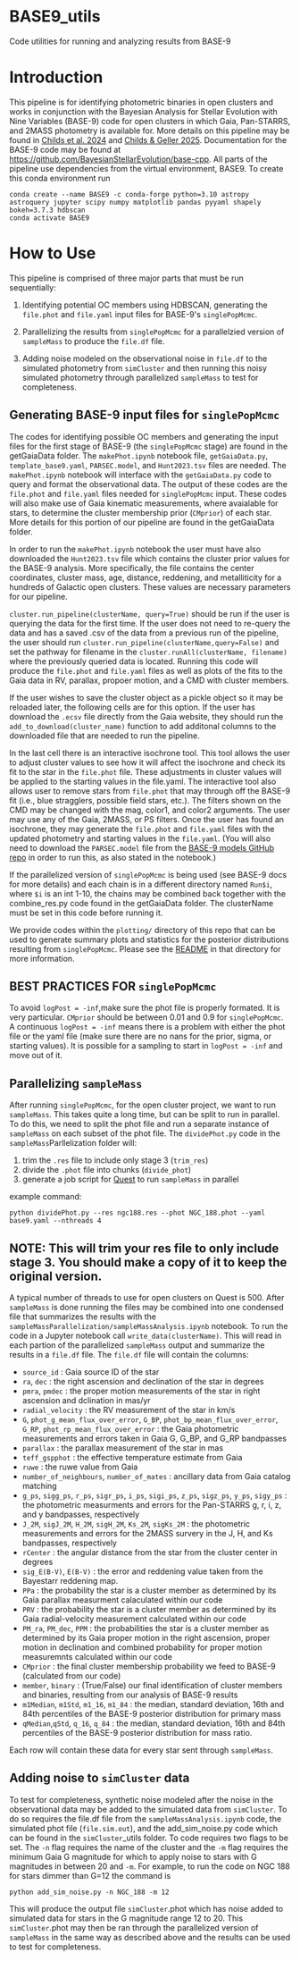 # BASE9_utils
Code utilities for running and analyzing results from BASE-9 

# Introduction
This pipeline is for identifying photometric binaries in open clusters and works in conjunction with the Bayesian Analysis for Stellar Evolution with Nine Variables (BASE-9) code for open clusters in which Gaia, Pan-STARRS, and 2MASS photometry is available for.  More details on this pipeline may be found in [Childs et al. 2024](https://ui.adsabs.harvard.edu/abs/2024ApJ...962...41C/abstract) and [Childs & Geller 2025](https://ui.adsabs.harvard.edu/abs/2025ApJ...989..104C/abstract).  Documentation for the BASE-9 code may be found at https://github.com/BayesianStellarEvolution/base-cpp.  All parts of the pipeline use dependencies from the virtual environment, BASE9.  To create this conda environment run

```
conda create --name BASE9 -c conda-forge python=3.10 astropy astroquery jupyter scipy numpy matplotlib pandas pyyaml shapely bokeh=3.7.3 hdbscan
conda activate BASE9
```

# How to Use
This pipeline is comprised of three major parts that must be run sequentially:

1. Identifying potential OC members using HDBSCAN, generating the `file.phot` and `file.yaml` input files for BASE-9's `singlePopMcmc`.

2. Parallelizing the results from `singlePopMcmc` for a parallelzied version of `sampleMass` to produce the `file.df` file.

3.  Adding noise modeled on the observational noise in `file.df` to the simulated photometry from `simCluster` and then running this noisy simulated photometry through parallelized `sampleMass` to test for completeness.

## Generating BASE-9 input files for `singlePopMcmc`

The codes for identifying possible OC members and generating the input files for the first stage of BASE-9 (the `singlePopMcmc` stage) are found in the getGaiaData folder.  The `makePhot.ipynb` notebook file, `getGaiaData.py`, `template_base9.yaml`, `PARSEC.model`, and `Hunt2023.tsv` files are needed.  The `makePhot.ipynb` notebook will interface with the `getGaiaData.py` code to query and format the observational data.  The output of these codes are the `file.phot` and `file.yaml` files needed for `singlePopMcmc` input.  These codes will also make use of Gaia kinematic measurements, where avaialable for stars, to determine the cluster membership prior (`CMprior`) of each star.  More details for this portion of our pipeline are found in the getGaiaData folder.

In order to run the `makePhot.ipynb` notebook the user must have also downloaded the `Hunt2023.tsv` file which contains the cluster prior values for the BASE-9 analysis.  More specifically, the file contains the center coordinates, cluster mass, age, distance, reddening, and metalliticity for a hundreds of Galactic open clusters.  These values are necessary parameters for our pipeline.

`cluster.run_pipeline(clusterName, query=True)` should be run if the user is querying the data for the first time.  If the user does not need to re-query the data and has a saved .csv of the data from a previous run of the pipeline, the user should run `cluster.run_pipeline(clusterName,query=False)` and set the pathway for filename in the `cluster.runAll(clusterName, filename)` where the previously queried data is located.  Running this code will produce the `file.phot` and `file.yaml` files as well as plots of the fits to the Gaia data in RV, parallax, propoer motion, and a CMD with cluster members.

If the user wishes to save the cluster object as a pickle object so it may be reloaded later, the following cells are for this option.  If the user has download the `.ecsv` file directly from the Gaia website, they should run the `add_to_download(cluster_name)` function to add additonal columns to the downloaded file that are needed to run the pipeline.

In the last cell there is an interactive isochrone tool.  This tool allows the user to adjust cluster values to see how it will affect the isochrone and check its fit to the star in the `file.phot` file.  These adjustments in cluster values will be applied to the starting values in the file.yaml.  The interactive tool also allows user to remove stars from `file.phot` that may through off the BASE-9 fit (i.e., blue stragglers, possible field stars, etc.).  The filters shown on the CMD may be changed with the mag, color1, and color2 arguments.  The user may use any of the Gaia, 2MASS, or PS filters.  Once the user has found an isochrone, they may generate the `file.phot` and `file.yaml` files with the updated photometry and starting values in the `file.yaml`. (You will also need to download the `PARSEC.model` file from the [BASE-9 models GitHub repo](https://github.com/BayesianStellarEvolution/base-models) in order to run this, as also stated in the notebook.)

If the parallelized version of `singlePopMcmc` is being used (see BASE-9 docs for more details) and each chain is in a different directory named `Run$i`, where `$i` is an int 1-10, the chains may be combined back together with the combine_res.py code found in the getGaiaData folder.  The clusterName must be set in this code before running it.

We provide codes within the `plotting/` directory of this repo that can be used to generate summary plots and statistics for the posterior distributions resulting from `singlePopMcmc`.  Please see the [README](https://github.com/ageller/BASE9_utils/blob/main/plotting/README.md) in that directory for more information.

## BEST PRACTICES FOR `singlePopMcmc`
To avoid `logPost = -inf`,make sure the phot file is properly formated. It is very particular. 
`CMprior` should be between 0.01 and 0.9 for `singlePopMcmc`.  A continuous `logPost = -inf` means there is a problem with either the phot file or the yaml file (make sure there are no nans for the prior, sigma, or starting values).  It is possible for a sampling to start in `logPost = -inf` and move out of it.

##  Parallelizing `sampleMass`

After running `singlePopMcmc`, for the open cluster project, we want to run `sampleMass`.  This takes quite a long time, but can be split to run in parallel.  To do this, we need to split the phot file and run a separate instance of `sampleMass` on each subset of the phot file.  The `dividePhot.py` code in the `sampleMass`Parllelization folder will:

1. trim the `.res` file to include only stage 3 (`trim_res`)
2. divide the `.phot` file into chunks (`divide_phot`)
3. generate a job script for [Quest](https://www.it.northwestern.edu/departments/it-services-support/research/computing/quest/) to run `sampleMass` in parallel

example command:
```
python dividePhot.py --res ngc188.res --phot NGC_188.phot --yaml base9.yaml --nthreads 4 
```

## NOTE: This will trim your res file to only include stage 3.  You should make a copy of it to keep the original version.

A typical number of threads to use for open clusters on Quest is 500.  After `sampleMass` is done running the files may be combined into one condensed file that summarizes the results with the `sampleMassParallelization/sampleMassAnalysis.ipynb` notebook.  To run the code in a Jupyter notebook call `write_data(clusterName)`.  This will read in each partion of the parallelized `sampleMass` output and summarize the results in a `file.df` file.  The `file.df` file will contain the columns:  

- `source_id` : Gaia source ID of the star
- `ra`, `dec` : the right ascension and declination of the star in degrees
- `pmra`, `pmdec` : the proper motion measurements of the star in right ascension and dclination in mas/yr
- `radial_velocity` : the RV measurement of the star in km/s
- `G`, `phot_g_mean_flux_over_error`, `G_BP`, `phot_bp_mean_flux_over_error`, `G_RP`, `phot_rp_mean_flux_over_error` : the Gaia photometric measurements and errors taken in Gaia G, G_BP, and G_RP bandpasses
- `parallax` : the parallax measurement of the star in mas 
- `teff_gspphot` :  the effective temperature estimate from Gaia 
- `ruwe` : the ruwe value from Gaia
- `number_of_neighbours`, `number_of_mates` : ancillary data from Gaia catalog matching 
- `g_ps`, `sigg_ps`, `r_ps`, `sigr_ps`, `i_ps`, `sigi_ps`, `z_ps`, `sigz_ps`, `y_ps`,  `sigy_ps` : the photometric measurments and errors for the Pan-STARRS g, r, i, z, and y bandpasses, respectively
- `J_2M`, `sigJ_2M`, `H_2M`, `sigH_2M`, `Ks_2M`, `sigKs_2M` : the photometric measurements and errors for the 2MASS survery in the J, H, and Ks bandpasses, respectively
- `rCenter` : the angular distance from the star from the cluster center in degrees
- `sig_E(B-V)`,  `E(B-V)` : the error and reddening value taken from the Bayestarr reddening map. 
- `PPa` : the probability the star is a cluster member as determined by its Gaia parallax measurment calaculated within our code
- `PRV` : the probability the star is a cluster member as determined by its Gaia radial-velocity measurement calculated within our code
-  `PM_ra`, `PM_dec`, `PPM` :  the probabilities the star is a cluster member as determined by its Gaia proper motion in the right ascension, proper motion in declination and combined probability for proper motion measuremnts calculated within our code
- `CMprior` : the final cluster membership probability we feed to BASE-9 (calculated from our code)
- `member`, `binary` : (True/False) our final identification of cluster members and binaries, resulting from our analysis of BASE-9 results  
- `m1Median`, `m1Std`, `m1_16`, `m1_84` : the median, standard deviation, 16th and 84th percentiles of the BASE-9 posterior distribution for primary mass 
- `qMedian`,`qStd`, `q_16`, `q_84` : the median, standard deviation, 16th and 84th percentiles of the BASE-9 posterior distribution for mass ratio.


Each row will contain these data for every star sent through `sampleMass`.  

  ## Adding noise to `simCluster` data
  To test for completeness, synthetic noise modeled after the noise in the observational data may be added to the simulated data from `simCluster`.  To do so requires the file.df file from the `sampleMassAnalysis.ipynb` code, the simulated phot file (`file.sim.out`), and the add_sim_noise.py code which can be found in the `simCluster`_utils folder.  To code requires two flags to be set.  The `-n` flag requires the name of the cluster and the `-m` flag requires the minimum Gaia G magnitude for which to apply noise to stars with G magnitudes in between 20 and `-m`.  For example, to run the code on NGC 188 for stars dimmer than G=12 the command is

  ```
  python add_sim_noise.py -n NGC_188 -m 12
  ```

  This will produce the output file `simCluster`.phot which has noise added to simulated data for stars in the G magnitude range 12 to 20.  This `simCluster`.phot may then be ran through the parallelized version of `sampleMass` in the same way as described above and the results can be used to test for completeness.
